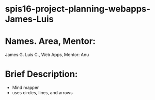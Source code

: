 # spis16-project-planning-webapps-James-Luis

# Names. Area, Mentor:

James G. Luis C., Web Apps, Mentor: Anu

# Brief Description:

* Mind mapper
* uses circles, lines, and arrows
